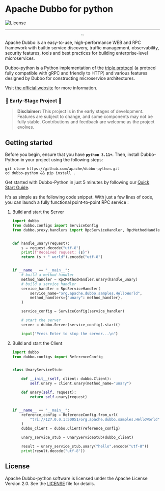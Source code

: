 # Apache Dubbo for python

![License](https://img.shields.io/github/license/apache/dubbo-python)

---

<p align="center">
  <img src="https://cn.dubbo.apache.org/imgs/nav_logo2.png" alt="Logo" style="zoom:20%;" />
</p>

Apache Dubbo is an easy-to-use, high-performance WEB and RPC framework with builtin service discovery, traffic management, observability, security features, tools and best practices for building enterprise-level microservices.

Dubbo-python is a Python implementation of the [triple protocol](https://dubbo.apache.org/zh-cn/overview/reference/protocols/triple-spec/) (a protocol fully compatible with gRPC and friendly to HTTP) and various features designed by Dubbo for constructing microservice architectures.

Visit [the official website](https://dubbo.apache.org/) for more information.

### 🚧 Early-Stage Project 🚧

> **Disclaimer:** This project is in the early stages of development. Features are subject to change, and some components may not be fully stable. Contributions and feedback are welcome as the project evolves.

## Getting started

Before you begin, ensure that you have **`python 3.11+`**. Then, install Dubbo-Python in your project using the following steps:

```shell
git clone https://github.com/apache/dubbo-python.git
cd dubbo-python && pip install .
```

Get started with Dubbo-Python in just 5 minutes by following our [Quick Start Guide](https://github.com/apache/dubbo-python/tree/main/samples).

It's as simple as the following code snippet. With just a few lines of code, you can launch a fully functional point-to-point RPC service :

1. Build and start the Server

   ```python
   import dubbo
   from dubbo.configs import ServiceConfig
   from dubbo.proxy.handlers import RpcServiceHandler, RpcMethodHandler
   
   
   def handle_unary(request):
       s = request.decode("utf-8")
       print(f"Received request: {s}")
       return (s + " world").encode("utf-8")
   
   
   if __name__ == "__main__":
       # build a method handler
       method_handler = RpcMethodHandler.unary(handle_unary)
       # build a service handler
       service_handler = RpcServiceHandler(
           service_name="org.apache.dubbo.samples.HelloWorld",
           method_handlers={"unary": method_handler},
       )
   
       service_config = ServiceConfig(service_handler)
   
       # start the server
       server = dubbo.Server(service_config).start()
   
       input("Press Enter to stop the server...\n")
   ```

2. Build and start the Client

   ```python
   import dubbo
   from dubbo.configs import ReferenceConfig
   
   
   class UnaryServiceStub:
   
       def __init__(self, client: dubbo.Client):
           self.unary = client.unary(method_name="unary")
   
       def unary(self, request):
           return self.unary(request)
   
   
   if __name__ == "__main__":
       reference_config = ReferenceConfig.from_url(
           "tri://127.0.0.1:50051/org.apache.dubbo.samples.HelloWorld"
       )
       dubbo_client = dubbo.Client(reference_config)
   
       unary_service_stub = UnaryServiceStub(dubbo_client)
   
       result = unary_service_stub.unary("hello".encode("utf-8"))
       print(result.decode("utf-8"))
   ```

   

## License

Apache Dubbo-python software is licensed under the Apache License Version 2.0. See
the [LICENSE](https://github.com/apache/dubbo-python/blob/main/LICENSE) file for details.
